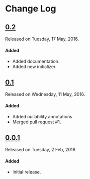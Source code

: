 # Change Log

## [0.2](https://github.com/sudeepjaiswal/ASJOverflowButton/releases/tag/0.2)
Released on Tuesday, 17 May, 2016.

#### Added
* Added documentation.
* Added new initializer.

## [0.1](https://github.com/sudeepjaiswal/ASJOverflowButton/releases/tag/0.1)
Released on Wednesday, 11 May, 2016.

#### Added
* Added nullability annotations.
* Merged pull request #1.

## [0.0.1](https://github.com/sudeepjaiswal/ASJOverflowButton/releases/tag/0.0.1)
Released on Tuesday, 2 Feb, 2016.

#### Added
* Initial release.
